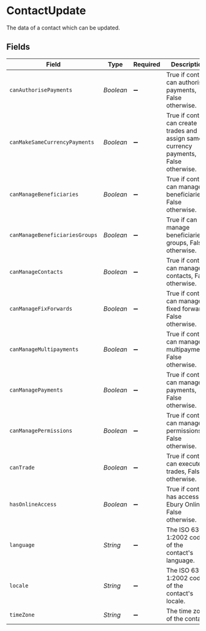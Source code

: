 # ContactUpdate

The data of a contact which can be updated.


## Fields

| Field                                                                                 | Type                                                                                  | Required                                                                              | Description                                                                           |
| ------------------------------------------------------------------------------------- | ------------------------------------------------------------------------------------- | ------------------------------------------------------------------------------------- | ------------------------------------------------------------------------------------- |
| `canAuthorisePayments`                                                                | *Boolean*                                                                             | :heavy_minus_sign:                                                                    | True if contact can authorise payments, False otherwise.                              |
| `canMakeSameCurrencyPayments`                                                         | *Boolean*                                                                             | :heavy_minus_sign:                                                                    | True if contact can create trades and assign same currency payments, False otherwise. |
| `canManageBeneficiaries`                                                              | *Boolean*                                                                             | :heavy_minus_sign:                                                                    | True if contact can manage beneficiaries, False otherwise.                            |
| `canManageBeneficiariesGroups`                                                        | *Boolean*                                                                             | :heavy_minus_sign:                                                                    | True if can manage beneficiaries groups, False otherwise.                             |
| `canManageContacts`                                                                   | *Boolean*                                                                             | :heavy_minus_sign:                                                                    | True if contact can manage contacts, False otherwise.                                 |
| `canManageFixForwards`                                                                | *Boolean*                                                                             | :heavy_minus_sign:                                                                    | True if contact can manage fixed forwards, False otherwise.                           |
| `canManageMultipayments`                                                              | *Boolean*                                                                             | :heavy_minus_sign:                                                                    | True if contact can manage multipayments, False otherwise.                            |
| `canManagePayments`                                                                   | *Boolean*                                                                             | :heavy_minus_sign:                                                                    | True if contact can manage payments, False otherwise.                                 |
| `canManagePermissions`                                                                | *Boolean*                                                                             | :heavy_minus_sign:                                                                    | True if contact can manage permissions, False otherwise.                              |
| `canTrade`                                                                            | *Boolean*                                                                             | :heavy_minus_sign:                                                                    | True if contact can execute trades, False otherwise.                                  |
| `hasOnlineAccess`                                                                     | *Boolean*                                                                             | :heavy_minus_sign:                                                                    | True if contact has access to Ebury Online, False otherwise.                          |
| `language`                                                                            | *String*                                                                              | :heavy_minus_sign:                                                                    | The ISO 639-1:2002 code of the contact's language.                                    |
| `locale`                                                                              | *String*                                                                              | :heavy_minus_sign:                                                                    | The ISO 639-1:2002 code of the contact's locale.                                      |
| `timeZone`                                                                            | *String*                                                                              | :heavy_minus_sign:                                                                    | The time zone of the contact.                                                         |